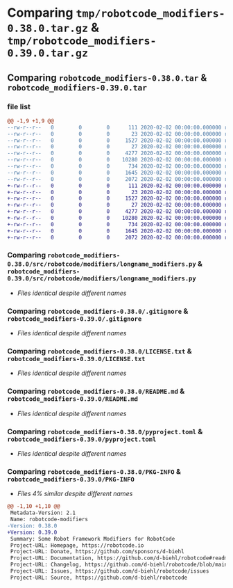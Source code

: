 # Comparing `tmp/robotcode_modifiers-0.38.0.tar.gz` & `tmp/robotcode_modifiers-0.39.0.tar.gz`

## Comparing `robotcode_modifiers-0.38.0.tar` & `robotcode_modifiers-0.39.0.tar`

### file list

```diff
@@ -1,9 +1,9 @@
--rw-r--r--   0        0        0      111 2020-02-02 00:00:00.000000 robotcode_modifiers-0.38.0/src/robotcode/modifiers/__init__.py
--rw-r--r--   0        0        0       23 2020-02-02 00:00:00.000000 robotcode_modifiers-0.38.0/src/robotcode/modifiers/__version__.py
--rw-r--r--   0        0        0     1527 2020-02-02 00:00:00.000000 robotcode_modifiers-0.38.0/src/robotcode/modifiers/longname_modifiers.py
--rw-r--r--   0        0        0       27 2020-02-02 00:00:00.000000 robotcode_modifiers-0.38.0/src/robotcode/modifiers/py.typed
--rw-r--r--   0        0        0     4277 2020-02-02 00:00:00.000000 robotcode_modifiers-0.38.0/.gitignore
--rw-r--r--   0        0        0    10280 2020-02-02 00:00:00.000000 robotcode_modifiers-0.38.0/LICENSE.txt
--rw-r--r--   0        0        0      734 2020-02-02 00:00:00.000000 robotcode_modifiers-0.38.0/README.md
--rw-r--r--   0        0        0     1645 2020-02-02 00:00:00.000000 robotcode_modifiers-0.38.0/pyproject.toml
--rw-r--r--   0        0        0     2072 2020-02-02 00:00:00.000000 robotcode_modifiers-0.38.0/PKG-INFO
+-rw-r--r--   0        0        0      111 2020-02-02 00:00:00.000000 robotcode_modifiers-0.39.0/src/robotcode/modifiers/__init__.py
+-rw-r--r--   0        0        0       23 2020-02-02 00:00:00.000000 robotcode_modifiers-0.39.0/src/robotcode/modifiers/__version__.py
+-rw-r--r--   0        0        0     1527 2020-02-02 00:00:00.000000 robotcode_modifiers-0.39.0/src/robotcode/modifiers/longname_modifiers.py
+-rw-r--r--   0        0        0       27 2020-02-02 00:00:00.000000 robotcode_modifiers-0.39.0/src/robotcode/modifiers/py.typed
+-rw-r--r--   0        0        0     4277 2020-02-02 00:00:00.000000 robotcode_modifiers-0.39.0/.gitignore
+-rw-r--r--   0        0        0    10280 2020-02-02 00:00:00.000000 robotcode_modifiers-0.39.0/LICENSE.txt
+-rw-r--r--   0        0        0      734 2020-02-02 00:00:00.000000 robotcode_modifiers-0.39.0/README.md
+-rw-r--r--   0        0        0     1645 2020-02-02 00:00:00.000000 robotcode_modifiers-0.39.0/pyproject.toml
+-rw-r--r--   0        0        0     2072 2020-02-02 00:00:00.000000 robotcode_modifiers-0.39.0/PKG-INFO
```

### Comparing `robotcode_modifiers-0.38.0/src/robotcode/modifiers/longname_modifiers.py` & `robotcode_modifiers-0.39.0/src/robotcode/modifiers/longname_modifiers.py`

 * *Files identical despite different names*

### Comparing `robotcode_modifiers-0.38.0/.gitignore` & `robotcode_modifiers-0.39.0/.gitignore`

 * *Files identical despite different names*

### Comparing `robotcode_modifiers-0.38.0/LICENSE.txt` & `robotcode_modifiers-0.39.0/LICENSE.txt`

 * *Files identical despite different names*

### Comparing `robotcode_modifiers-0.38.0/README.md` & `robotcode_modifiers-0.39.0/README.md`

 * *Files identical despite different names*

### Comparing `robotcode_modifiers-0.38.0/pyproject.toml` & `robotcode_modifiers-0.39.0/pyproject.toml`

 * *Files identical despite different names*

### Comparing `robotcode_modifiers-0.38.0/PKG-INFO` & `robotcode_modifiers-0.39.0/PKG-INFO`

 * *Files 4% similar despite different names*

```diff
@@ -1,10 +1,10 @@
 Metadata-Version: 2.1
 Name: robotcode-modifiers
-Version: 0.38.0
+Version: 0.39.0
 Summary: Some Robot Framework Modifiers for RobotCode
 Project-URL: Homepage, https://robotcode.io
 Project-URL: Donate, https://github.com/sponsors/d-biehl
 Project-URL: Documentation, https://github.com/d-biehl/robotcode#readme
 Project-URL: Changelog, https://github.com/d-biehl/robotcode/blob/main/CHANGELOG.md
 Project-URL: Issues, https://github.com/d-biehl/robotcode/issues
 Project-URL: Source, https://github.com/d-biehl/robotcode
```

